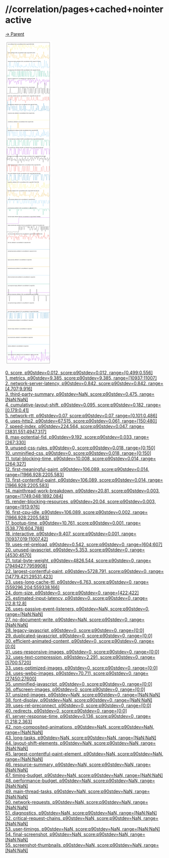 
# //correlation/pages+cached+nointeractive

[→ Parent](../..)

![PLOT: correlation](./correlation.svg)

[0. score, p90stdev=0.012, score:p90stdev=0.012, range=[0.499:0.556]](../../meta/score/samples/pages+cached+nointeractive)  
[1. metrics, p90stdev=9.385, score:p90stdev=9.385, range=[10937:11007]](../../metrics/samples/pages+cached+nointeractive/)  
[2. network-server-latency, p90stdev=0.842, score:p90stdev=0.842, range=[4.707:9.916]](../../network-server-latency/samples/pages+cached+nointeractive/)  
[3. third-party-summary, p90stdev=NaN, score:p90stdev=0.475, range=[NaN:NaN]](../../third-party-summary/samples/pages+cached+nointeractive/)  
[4. cumulative-layout-shift, p90stdev=0.095, score:p90stdev=0.182, range=[0.179:0.41]](../../cumulative-layout-shift/samples/pages+cached+nointeractive/)  
[5. network-rtt, p90stdev=0.07, score:p90stdev=0.07, range=[0.101:0.486]](../../network-rtt/samples/pages+cached+nointeractive/)  
[6. uses-http2, p90stdev=67.515, score:p90stdev=0.061, range=[150:480]](../../uses-http2/samples/pages+cached+nointeractive/)  
[7. speed-index, p90stdev=224.564, score:p90stdev=0.047, range=[3831.551:4947.317]](../../speed-index/samples/pages+cached+nointeractive/)  
[8. max-potential-fid, p90stdev=9.192, score:p90stdev=0.033, range=[267:330]](../../max-potential-fid/samples/pages+cached+nointeractive/)  
[9. unused-css-rules, p90stdev=0, score:p90stdev=0.018, range=[0:150]](../../unused-css-rules/samples/pages+cached+nointeractive/)  
[10. unminified-css, p90stdev=0, score:p90stdev=0.018, range=[0:150]](../../unminified-css/samples/pages+cached+nointeractive/)  
[11. total-blocking-time, p90stdev=10.008, score:p90stdev=0.014, range=[264:327]](../../total-blocking-time/samples/pages+cached+nointeractive/)  
[12. first-meaningful-paint, p90stdev=106.089, score:p90stdev=0.014, range=[1966.928:2205.583]](../../first-meaningful-paint/samples/pages+cached+nointeractive/)  
[13. first-contentful-paint, p90stdev=106.089, score:p90stdev=0.014, range=[1966.928:2205.583]](../../first-contentful-paint/samples/pages+cached+nointeractive/)  
[14. mainthread-work-breakdown, p90stdev=20.81, score:p90stdev=0.003, range=[1749.048:1892.084]](../../mainthread-work-breakdown/samples/pages+cached+nointeractive/)  
[15. render-blocking-resources, p90stdev=20.04, score:p90stdev=0.003, range=[913:976]](../../render-blocking-resources/samples/pages+cached+nointeractive/)  
[16. first-cpu-idle, p90stdev=106.089, score:p90stdev=0.002, range=[1966.928:2205.583]](../../first-cpu-idle/samples/pages+cached+nointeractive/)  
[17. bootup-time, p90stdev=10.761, score:p90stdev=0.001, range=[538.776:604.788]](../../bootup-time/samples/pages+cached+nointeractive/)  
[18. interactive, p90stdev=9.407, score:p90stdev=0.001, range=[10937.019:11007.42]](../../interactive/samples/pages+cached+nointeractive/)  
[19. uses-rel-preload, p90stdev=0.542, score:p90stdev=0, range=[604:607]](../../uses-rel-preload/samples/pages+cached+nointeractive/)  
[20. unused-javascript, p90stdev=5.353, score:p90stdev=0, range=[4530:4570]](../../unused-javascript/samples/pages+cached+nointeractive/)  
[21. total-byte-weight, p90stdev=4826.544, score:p90stdev=0, range=[7949427:7959908]](../../total-byte-weight/samples/pages+cached+nointeractive/)  
[22. largest-contentful-paint, p90stdev=5728.791, score:p90stdev=0, range=[14779.421:29531.423]](../../largest-contentful-paint/samples/pages+cached+nointeractive/)  
[23. uses-long-cache-ttl, p90stdev=6.763, score:p90stdev=0, range=[559296.204:559338.166]](../../uses-long-cache-ttl/samples/pages+cached+nointeractive/)  
[24. dom-size, p90stdev=0, score:p90stdev=0, range=[422:422]](../../dom-size/samples/pages+cached+nointeractive/)  
[25. estimated-input-latency, p90stdev=0, score:p90stdev=0, range=[12.8:12.8]](../../estimated-input-latency/samples/pages+cached+nointeractive/)  
[26. uses-passive-event-listeners, p90stdev=NaN, score:p90stdev=0, range=[NaN:NaN]](../../uses-passive-event-listeners/samples/pages+cached+nointeractive/)  
[27. no-document-write, p90stdev=NaN, score:p90stdev=0, range=[NaN:NaN]](../../no-document-write/samples/pages+cached+nointeractive/)  
[28. legacy-javascript, p90stdev=0, score:p90stdev=0, range=[0:0]](../../legacy-javascript/samples/pages+cached+nointeractive/)  
[29. duplicated-javascript, p90stdev=0, score:p90stdev=0, range=[0:0]](../../duplicated-javascript/samples/pages+cached+nointeractive/)  
[30. efficient-animated-content, p90stdev=0, score:p90stdev=0, range=[0:0]](../../efficient-animated-content/samples/pages+cached+nointeractive/)  
[31. uses-responsive-images, p90stdev=0, score:p90stdev=0, range=[0:0]](../../uses-responsive-images/samples/pages+cached+nointeractive/)  
[32. uses-text-compression, p90stdev=2.291, score:p90stdev=0, range=[5700:5720]](../../uses-text-compression/samples/pages+cached+nointeractive/)  
[33. uses-optimized-images, p90stdev=0, score:p90stdev=0, range=[0:0]](../../uses-optimized-images/samples/pages+cached+nointeractive/)  
[34. uses-webp-images, p90stdev=70.711, score:p90stdev=0, range=[27450:27600]](../../uses-webp-images/samples/pages+cached+nointeractive/)  
[35. unminified-javascript, p90stdev=0, score:p90stdev=0, range=[0:0]](../../unminified-javascript/samples/pages+cached+nointeractive/)  
[36. offscreen-images, p90stdev=0, score:p90stdev=0, range=[0:0]](../../offscreen-images/samples/pages+cached+nointeractive/)  
[37. unsized-images, p90stdev=NaN, score:p90stdev=0, range=[NaN:NaN]](../../unsized-images/samples/pages+cached+nointeractive/)  
[38. font-display, p90stdev=NaN, score:p90stdev=0, range=[NaN:NaN]](../../font-display/samples/pages+cached+nointeractive/)  
[39. uses-rel-preconnect, p90stdev=0, score:p90stdev=0, range=[0:0]](../../uses-rel-preconnect/samples/pages+cached+nointeractive/)  
[40. redirects, p90stdev=0, score:p90stdev=0, range=[0:0]](../../redirects/samples/pages+cached+nointeractive/)  
[41. server-response-time, p90stdev=0.136, score:p90stdev=0, range=[1.218:2.363]](../../server-response-time/samples/pages+cached+nointeractive/)  
[42. non-composited-animations, p90stdev=NaN, score:p90stdev=NaN, range=[NaN:NaN]](../../non-composited-animations/samples/pages+cached+nointeractive/)  
[43. long-tasks, p90stdev=NaN, score:p90stdev=NaN, range=[NaN:NaN]](../../long-tasks/samples/pages+cached+nointeractive/)  
[44. layout-shift-elements, p90stdev=NaN, score:p90stdev=NaN, range=[NaN:NaN]](../../layout-shift-elements/samples/pages+cached+nointeractive/)  
[45. largest-contentful-paint-element, p90stdev=NaN, score:p90stdev=NaN, range=[NaN:NaN]](../../largest-contentful-paint-element/samples/pages+cached+nointeractive/)  
[46. resource-summary, p90stdev=NaN, score:p90stdev=NaN, range=[NaN:NaN]](../../resource-summary/samples/pages+cached+nointeractive/)  
[47. timing-budget, p90stdev=NaN, score:p90stdev=NaN, range=[NaN:NaN]](../../timing-budget/samples/pages+cached+nointeractive/)  
[48. performance-budget, p90stdev=NaN, score:p90stdev=NaN, range=[NaN:NaN]](../../performance-budget/samples/pages+cached+nointeractive/)  
[49. main-thread-tasks, p90stdev=NaN, score:p90stdev=NaN, range=[NaN:NaN]](../../main-thread-tasks/samples/pages+cached+nointeractive/)  
[50. network-requests, p90stdev=NaN, score:p90stdev=NaN, range=[NaN:NaN]](../../network-requests/samples/pages+cached+nointeractive/)  
[51. diagnostics, p90stdev=NaN, score:p90stdev=NaN, range=[NaN:NaN]](../../diagnostics/samples/pages+cached+nointeractive/)  
[52. critical-request-chains, p90stdev=NaN, score:p90stdev=NaN, range=[NaN:NaN]](../../critical-request-chains/samples/pages+cached+nointeractive/)  
[53. user-timings, p90stdev=NaN, score:p90stdev=NaN, range=[NaN:NaN]](../../user-timings/samples/pages+cached+nointeractive/)  
[54. final-screenshot, p90stdev=NaN, score:p90stdev=NaN, range=[NaN:NaN]](../../final-screenshot/samples/pages+cached+nointeractive/)  
[55. screenshot-thumbnails, p90stdev=NaN, score:p90stdev=NaN, range=[NaN:NaN]](../../screenshot-thumbnails/samples/pages+cached+nointeractive/)  
